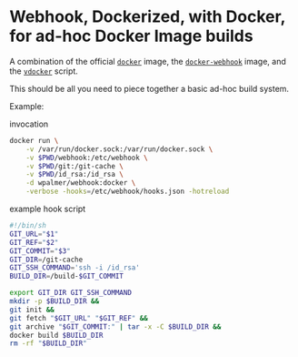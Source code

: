 Webhook, Dockerized, with Docker, for ad-hoc Docker Image builds
=================

A combination of the official [`docker`](https://hub.docker.com/_/docker/) image,
the [`docker-webhook`](https://hub.docker.com/r/almir/webhook/) image,
and the [`vdocker`](https://github.com/wpalmer/vdocker/) script.

This should be all you need to piece together a basic ad-hoc build system.

Example:

invocation
```bash
docker run \
    -v /var/run/docker.sock:/var/run/docker.sock \
    -v $PWD/webhook:/etc/webhook \
    -v $PWD/git:/git-cache \
    -v $PWD/id_rsa:/id_rsa \
    -d wpalmer/webhook:docker \
    -verbose -hooks=/etc/webhook/hooks.json -hotreload
```

example hook script
```bash
#!/bin/sh
GIT_URL="$1"
GIT_REF="$2"
GIT_COMMIT="$3"
GIT_DIR=/git-cache
GIT_SSH_COMMAND='ssh -i /id_rsa'
BUILD_DIR=/build-$GIT_COMMIT

export GIT_DIR GIT_SSH_COMMAND
mkdir -p $BUILD_DIR &&
git init &&
git fetch "$GIT_URL" "$GIT_REF" &&
git archive "$GIT_COMMIT:" | tar -x -C $BUILD_DIR &&
docker build $BUILD_DIR
rm -rf "$BUILD_DIR"
```
